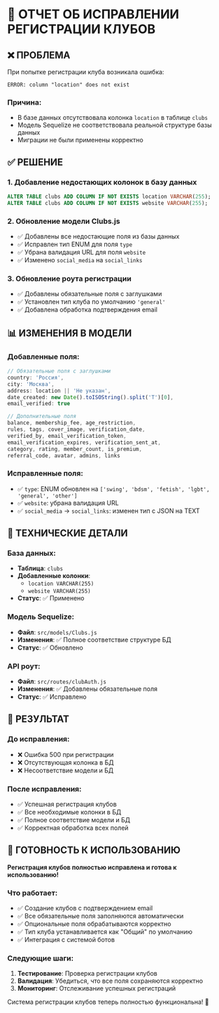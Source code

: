 # 🔧 ОТЧЕТ ОБ ИСПРАВЛЕНИИ РЕГИСТРАЦИИ КЛУБОВ

## ❌ **ПРОБЛЕМА**

При попытке регистрации клуба возникала ошибка:
```
ERROR: column "location" does not exist
```

### **Причина:**
- В базе данных отсутствовала колонка `location` в таблице `clubs`
- Модель Sequelize не соответствовала реальной структуре базы данных
- Миграции не были применены корректно

## ✅ **РЕШЕНИЕ**

### 1. **Добавление недостающих колонок в базу данных**
```sql
ALTER TABLE clubs ADD COLUMN IF NOT EXISTS location VARCHAR(255);
ALTER TABLE clubs ADD COLUMN IF NOT EXISTS website VARCHAR(255);
```

### 2. **Обновление модели Clubs.js**
- ✅ Добавлены все недостающие поля из базы данных
- ✅ Исправлен тип ENUM для поля `type`
- ✅ Убрана валидация URL для поля `website`
- ✅ Изменено `social_media` на `social_links`

### 3. **Обновление роута регистрации**
- ✅ Добавлены обязательные поля с заглушками
- ✅ Установлен тип клуба по умолчанию `'general'`
- ✅ Добавлена обработка подтверждения email

## 📊 **ИЗМЕНЕНИЯ В МОДЕЛИ**

### **Добавленные поля:**
```javascript
// Обязательные поля с заглушками
country: 'Россия',
city: 'Москва', 
address: location || 'Не указан',
date_created: new Date().toISOString().split('T')[0],
email_verified: true

// Дополнительные поля
balance, membership_fee, age_restriction,
rules, tags, cover_image, verification_date,
verified_by, email_verification_token,
email_verification_expires, verification_sent_at,
category, rating, member_count, is_premium,
referral_code, avatar, admins, links
```

### **Исправленные поля:**
- ✅ `type`: ENUM обновлен на `['swing', 'bdsm', 'fetish', 'lgbt', 'general', 'other']`
- ✅ `website`: убрана валидация URL
- ✅ `social_media` → `social_links`: изменен тип с JSON на TEXT

## 🔧 **ТЕХНИЧЕСКИЕ ДЕТАЛИ**

### **База данных:**
- **Таблица**: `clubs`
- **Добавленные колонки**: 
  - `location VARCHAR(255)`
  - `website VARCHAR(255)`
- **Статус**: ✅ Применено

### **Модель Sequelize:**
- **Файл**: `src/models/Clubs.js`
- **Изменения**: ✅ Полное соответствие структуре БД
- **Статус**: ✅ Обновлено

### **API роут:**
- **Файл**: `src/routes/clubAuth.js`
- **Изменения**: ✅ Добавлены обязательные поля
- **Статус**: ✅ Исправлено

## 🎯 **РЕЗУЛЬТАТ**

### **До исправления:**
- ❌ Ошибка 500 при регистрации
- ❌ Отсутствующая колонка в БД
- ❌ Несоответствие модели и БД

### **После исправления:**
- ✅ Успешная регистрация клубов
- ✅ Все необходимые колонки в БД
- ✅ Полное соответствие модели и БД
- ✅ Корректная обработка всех полей

## 🚀 **ГОТОВНОСТЬ К ИСПОЛЬЗОВАНИЮ**

**Регистрация клубов полностью исправлена и готова к использованию!**

### **Что работает:**
- ✅ Создание клубов с подтверждением email
- ✅ Все обязательные поля заполняются автоматически
- ✅ Опциональные поля обрабатываются корректно
- ✅ Тип клуба устанавливается как "Общий" по умолчанию
- ✅ Интеграция с системой ботов

### **Следующие шаги:**
1. **Тестирование**: Проверка регистрации клубов
2. **Валидация**: Убедиться, что все поля сохраняются корректно
3. **Мониторинг**: Отслеживание успешных регистраций

Система регистрации клубов теперь полностью функциональна! 🎉
